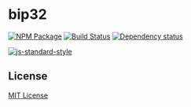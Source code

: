 # bip32

[![NPM Package](https://img.shields.io/npm/v/bip32.svg?style=flat-square)](https://www.npmjs.org/package/bip32)
[![Build Status](https://img.shields.io/travis/bitcoinjs/bip32.svg?branch=master&style=flat-square)](https://travis-ci.org/bitcoinjs/bip32)
[![Dependency status](https://img.shields.io/david/bitcoinjs/bip32.svg?style=flat-square)](https://david-dm.org/bitcoinjs/bip32#info=dependencies)

[![js-standard-style](https://cdn.rawgit.com/feross/standard/master/badge.svg)](https://github.com/feross/standard)

## License

[MIT License](LICENSE)
